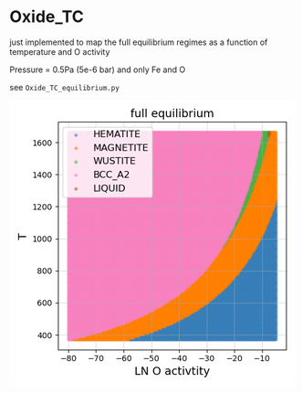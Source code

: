 # Oxide_TC

just implemented to map the full equilibrium regimes as a function of temperature and O activity

Pressure = 0.5Pa (5e-6 bar) and only Fe and O

see `Oxide_TC_equilibrium.py`

![Oxide_TC_equilibrium](Oxide_TC_equilibrium.png)
